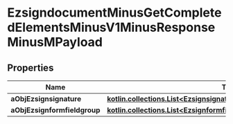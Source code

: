 
# EzsigndocumentMinusGetCompletedElementsMinusV1MinusResponseMinusMPayload

## Properties
Name | Type | Description | Notes
------------ | ------------- | ------------- | -------------
**aObjEzsignsignature** | [**kotlin.collections.List&lt;EzsignsignatureMinusResponseCompound&gt;**](EzsignsignatureMinusResponseCompound.md) |  | 
**aObjEzsignformfieldgroup** | [**kotlin.collections.List&lt;EzsignformfieldgroupMinusResponseCompound&gt;**](EzsignformfieldgroupMinusResponseCompound.md) |  | 




